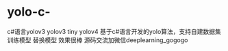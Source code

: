 # yolo-c-
c#语言yolov3 yolov3 tiny yolov4 基于c#语言开发的yolo算法，支持自建数据集训练模型 替换模型 效果很棒 源码交流加微信deeplearning_gogogo
